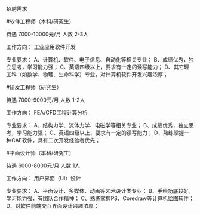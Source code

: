 招聘需求

#软件工程师（本科/研究生）

待遇 7000-10000元/月
人数 2-3人

工作方向：
工业应用软件开发

专业要求：
A、计算机、软件、电子信息、自动化等相关专业；
B、成绩优秀，独立思考，学习能力强；
C、英语四级以上，要求有一定的读写能力；
D、其它理工科（如数学、物理、生命科学）专业，对计算机软件开发兴趣浓厚；

#研发工程师（研究生）

待遇 7000-9000元/月
人数 1-2人

工作方向：
FEA/CFD工程计算分析

专业要求：
A、结构力学、流体力学、电磁学等相关专业；
B、成绩优秀，独立思考，学习能力强；
C、英语四级以上，要求有一定的读写能力；
D、熟练掌握一种CAE软件，具有二次开发经验者优先；

#平面设计师（本科/研究生）

待遇 6000-8000元/月
人数 1人

工作方向：
用户界面（UI）设计

专业要求：
A、平面设计、多媒体、动画等艺术设计类专业；
B、手绘功底较好，学习能力强，有团队合作精神；
C、熟练掌握PS、Coredraw等计算机绘图软件；
D、对软件前端交互界面设计兴趣浓厚；
